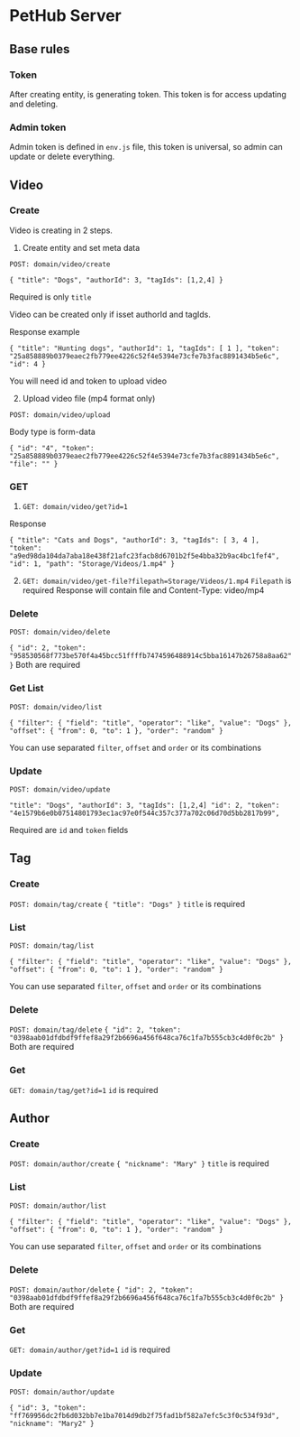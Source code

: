 # PetHub Server

## Base rules

### Token 
After creating entity, is generating token. This token is for access updating and deleting.

### Admin token 
Admin token is defined in `env.js` file, this token is universal, so admin can update or delete everything.

## Video

### Create 
Video is creating in 2 steps. 
1) Create entity and set meta data

`POST: domain/video/create`

``{
"title": "Dogs",
"authorId": 3,
"tagIds": [1,2,4]
}``

Required is only `title`

Video can be created only if isset authorId and tagIds. 

Response example 

``{
"title": "Hunting dogs",
"authorId": 1,
"tagIds": [
1
],
"token": "25a858889b0379eaec2fb779ee4226c52f4e5394e73cfe7b3fac8891434b5e6c",
"id": 4
}``

You will need id and token to upload video

2) Upload video file (mp4 format only)

`POST: domain/video/upload`

Body type is form-data

``
{
    "id": "4",
    "token": "25a858889b0379eaec2fb779ee4226c52f4e5394e73cfe7b3fac8891434b5e6c",
    "file": ""
}
``

### GET

1) `GET: domain/video/get?id=1`

Response 

``
{
"title": "Cats and Dogs",
"authorId": 3,
"tagIds": [
3,
4
],
"token": "a9ed98da104da7aba18e438f21afc23facb8d6701b2f5e4bba32b9ac4bc1fef4",
"id": 1,
"path": "Storage/Videos/1.mp4"
}
``

2) `GET: domain/video/get-file?filepath=Storage/Videos/1.mp4`
`Filepath` is required
Response will contain file and Content-Type: video/mp4

### Delete
`POST: domain/video/delete`

``
{
"id": 2,
"token": "958530568f773be570f4a45bcc51ffffb7474596488914c5bba16147b26758a8aa62"
}
``
Both are required

### Get List

`POST: domain/video/list`

``
{
"filter": {
"field": "title",
"operator": "like",
"value": "Dogs"
},
"offset": {
"from": 0,
"to": 1
},
"order": "random"
}
``

You can use separated `filter`, `offset` and `order` or its combinations

### Update
`POST: domain/video/update`

``
"title": "Dogs",
"authorId": 3,
"tagIds": [1,2,4]
"id": 2,
"token": "4e1579b6e0b07514801793ec1ac97e0f544c357c377a702c06d70d5bb2817b99",
``

Required are `id` and `token` fields

## Tag

### Create
`POST: domain/tag/create`
``
{
"title": "Dogs"
}
``
`title` is required


### List
`POST: domain/tag/list`

``
{
"filter": {
"field": "title",
"operator": "like",
"value": "Dogs"
},
"offset": {
"from": 0,
"to": 1
},
"order": "random"
}
``

You can use separated `filter`, `offset` and `order` or its combinations


### Delete
`POST: domain/tag/delete`
``
{
"id": 2,
"token": "0398aab01dfdbdf9ffef8a29f2b6696a456f648ca76c1fa7b555cb3c4d0f0c2b"
}
``
Both are required


### Get
`GET: domain/tag/get?id=1`
`id` is required


## Author

### Create
`POST: domain/author/create`
``
{
"nickname": "Mary"
}
``
`title` is required


### List
`POST: domain/author/list`

``
{
"filter": {
"field": "title",
"operator": "like",
"value": "Dogs"
},
"offset": {
"from": 0,
"to": 1
},
"order": "random"
}
``

You can use separated `filter`, `offset` and `order` or its combinations


### Delete
`POST: domain/author/delete`
``
{
"id": 2,
"token": "0398aab01dfdbdf9ffef8a29f2b6696a456f648ca76c1fa7b555cb3c4d0f0c2b"
}
``
Both are required


### Get
`GET: domain/author/get?id=1`
`id` is required

### Update
`POST: domain/author/update`

``
{
"id": 3,
"token": "ff769956dc2fb6d032bb7e1ba7014d9db2f75fad1bf582a7efc5c3f0c534f93d",
"nickname": "Mary2"
}
``
